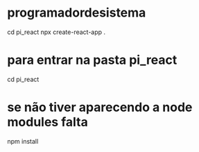 # programadordesistema
cd pi_react
npx create-react-app .

# para entrar na pasta pi_react
cd pi_react

# se não tiver aparecendo a node modules falta

npm install